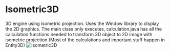 
# Isometric3D
3D engine using isometric projection.
Uses the Window library to display the 2D graphics.
The main class only executes, calculation.java has all the calculation functions needed to transform 3D object to 2D image with isometric projection.(Most of the calculations and important stuff happen in Entity3D)
![Isometric3D](https://user-images.githubusercontent.com/86021222/127757077-149f5134-ec40-4726-ba59-6a8aea32c2bc.png)
